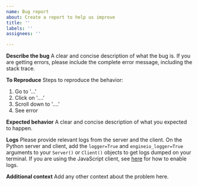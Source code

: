 ```yaml
---
name: Bug report
about: Create a report to help us improve
title: ''
labels: ''
assignees: ''

---
```


**Describe the bug**
A clear and concise description of what the bug is. If you are getting errors, please include the complete error message, including the stack trace.

**To Reproduce**
Steps to reproduce the behavior:
1. Go to '...'
2. Click on '....'
3. Scroll down to '....'
4. See error

**Expected behavior**
A clear and concise description of what you expected to happen.

**Logs**
Please provide relevant logs from the server and the client. On the Python server and client, add the `logger=True` and `engineio_logger=True` arguments to your `Server()` or `Client()` objects to get logs dumped on your terminal. If you are using the JavaScript client, see [here](https://socket.io/docs/logging-and-debugging/) for how to enable logs.

**Additional context**
Add any other context about the problem here.
